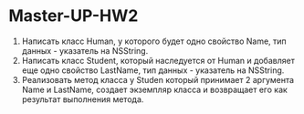 Master-UP-HW2
=============

1. Написать класс Human, у которого будет одно свойство Name, тип данных - указатель на NSString.
2. Написать класс Student, который наследуется от Human и добавляет еще одно свойство LastName, тип данных - указатель на NSString.
3. Реализовать метод класса у Studen который принимает 2 аргумента Name и LastName, создает экземпляр класса и возвращает его как результат выполнения метода.
